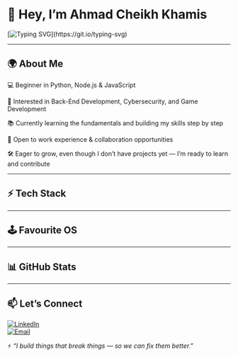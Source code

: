 # 👋 Hey, I’m Ahmad Cheikh Khamis

[![Typing SVG](https://readme-typing-svg.herokuapp.com?font=Fira+Code&pause=1000&color=00F79C&width=435&lines=Cybersecurity+%7C+Software+Dev;Always+Breaking+%26+Fixing;Work+Experience+Wanted!)](https://git.io/typing-svg)

---

## 🌍 About Me  
💻 Beginner in Python, Node.js & JavaScript

🎯 Interested in Back-End Development, Cybersecurity, and Game Development

📚 Currently learning the fundamentals and building my skills step by step

🚀 Open to work experience & collaboration opportunities

🛠 Eager to grow, even though I don’t have projects yet — I’m ready to learn and contribute

---

## ⚡ Tech Stack  

---

## 🕹️ Favourite OS 

---

## 📊 GitHub Stats  

---

## 📫 Let’s Connect  
[![LinkedIn](https://img.shields.io/badge/LinkedIn-0077B5?logo=linkedin&logoColor=white)](https://www.linkedin.com/in/krizzh-sriskantharajah-1171aa299/)  
[![Email](https://img.shields.io/badge/Email-darksea95524@gmail.com-blue?logo=gmail&logoColor=white)](mailto:darksea95524@gmail.com)  

⚡ *“I build things that break things — so we can fix them better.”*  
